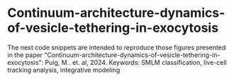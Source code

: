# Continuum-architecture-dynamics-of-vesicle-tethering-in-exocytosis
The next code snippets are intended to reproduce those figures presented in the paper "Continuum-architecture-dynamics-of-vesicle-tethering-in-exocytosis": Puig, M.. et. al, 2024. Keywords: SMLM classification, live-cell tracking analysis, integrative modeling
